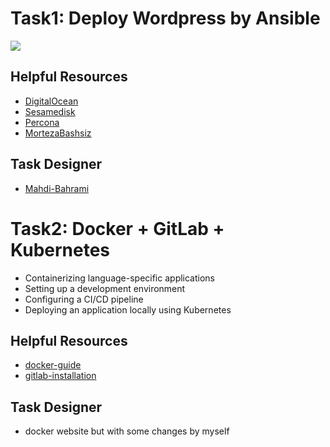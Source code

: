 # Task1: Deploy Wordpress by Ansible
![](https://github.com/mhesfahani97/Self-DevOps-BootCamp-1/blob/main/Task-1/pics/1.png?raw=true)

## Helpful Resources
- [DigitalOcean](https://www.digitalocean.com/community/tutorials/how-to-use-proxysql-as-a-load-balancer-for-mysql-on-ubuntu-16-04#step-6-creating-the-mysql-users)
- [Sesamedisk](https://sesamedisk.com/mysql-cluster-deploy-galera-with-mariadb-proxysql/)
- [Percona](https://www.percona.com/blog/setting-up-a-proxysql-sidecar-container/)
- [MortezaBashsiz](https://www.youtube.com/watch?v=ww4yY5ipYgo&list=PLRMCwJJwWR1AKYcUkdcorTFR-bhXUN6oO)

## Task Designer
- [Mahdi-Bahrami](https://www.linkedin.com/in/mahdibahrami/)

# Task2: Docker + GitLab + Kubernetes
- Containerizing language-specific applications   
- Setting up a development environment   
- Configuring a CI/CD pipeline   
- Deploying an application locally using Kubernetes   

## Helpful Resources
- [docker-guide](https://docs.docker.com/guides/get-started/)
- [gitlab-installation](https://github.com/mhesfahani97/DigiNext-DevOps-BootCamp/tree/main/Task-6)

## Task Designer
- docker website but with some changes by myself
